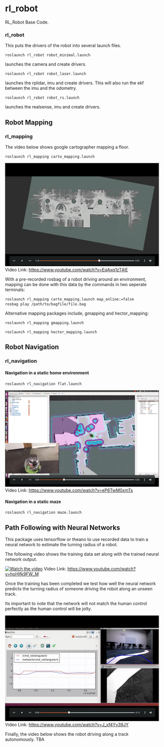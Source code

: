 # rl_robot
RL_Robot Base Code.

### rl_robot
This puts the drivers of the robot into several launch files.

```
roslaunch rl_robot robot_minimal.launch
```
launches the camera and create drivers.

```
roslaunch rl_robot robot_laser.launch 
```
launches the rplidar, imu and create drivers. This will also run the ekf between the imu and the odometry.

```
roslaunch rl_robot robot_rs.launch
```
launches the realsense, imu and create drivers.

## Robot Mapping
### rl_mapping
The video below shows google cartographer mapping a floor.
```
roslaunch rl_mapping carto_mapping.launch
```

[![Watch the video](https://github.com/JamesUnicomb/rl_robot/blob/master/video_clipping_mapping.png)](https://www.youtube.com/watch?v=EqAxq1zT4jE)
Video Link: https://www.youtube.com/watch?v=EqAxq1zT4jE

With a pre-recorded rosbag of a robot driving around an environment, mapping can be done with this data by the commands in two seperate terminals:
```
roslaunch rl_mapping carto_mapping.launch map_online:=false
rosbag play /path/to/bagfile/file.bag
```

Alternative mapping packages include, gmapping and hector_mapping:
```
roslaunch rl_mapping gmapping.launch
```
```
roslaunch rl_mapping hector_mapping.launch
```


## Robot Navigation
### rl_navigation
#### Navigation in a static home environment
```
roslaunch rl_navigation flat.launch
```

[![Watch the video](https://github.com/JamesUnicomb/rl_robot/blob/master/video_clipping_navigation.png)](https://www.youtube.com/watch?v=eP6TwM0xmTs)
Video Link: https://www.youtube.com/watch?v=eP6TwM0xmTs

#### Navigation in a static maze
```
roslaunch rl_navigation maze.launch
```


## Path Following with Neural Networks
This package uses tensorflow or theano to use recorded data to train a neural network to estimate the turning radius of a robot.

The following video shows the training data set along with the trained neural network output.

[![Watch the video](https://github.com/JamesUnicomb/rl_robot/blob/master/nn_control1.png|width=100)](https://www.youtube.com/watch?v=hoHlfk9FW_M)
Video Link: https://www.youtube.com/watch?v=hoHlfk9FW_M

Once the training has been completed we test how well the neural network predicts the turning radius of someone driving the robot along an unseen track.

Its important to note that the network will not match the human control perfectly as the human control will be jolty. 

[![Watch the video](https://github.com/JamesUnicomb/rl_robot/blob/master/nn_control2.png)](https://www.youtube.com/watch?v=J_xf4Yv39JY)
Video Link: https://www.youtube.com/watch?v=J_xf4Yv39JY

Finally, the video below shows the robot driving along a track autonomously. TBA
